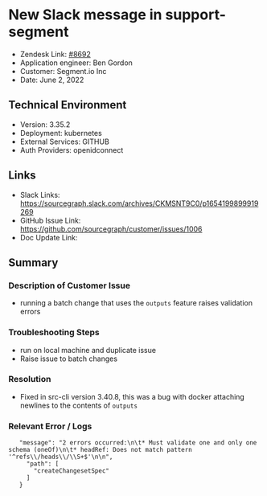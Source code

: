 
# New Slack message in support-segment <!-- Ticket Title  Hint: include keywords to make it searchable -->

- Zendesk Link: [#8692](https://sourcegraph.zendesk.com/agent/tickets/8692)
- Application engineer: Ben Gordon
- Customer: Segment.io Inc <!-- Redact if this contains personally identifying information -->
- Date: June 2, 2022

<!-- Data populated from integration, speak to Ben Gordon or Michael Bali if not working -->
<!-- During Internal team trial, fill missing data manually (we are waiting for all data to sync) -->

## Technical Environment
- Version: 3.35.2​
- Deployment: kubernetes
- External Services: GITHUB
- Auth Providers: openidconnect


## Links
<!-- Data for application engineer manual entry -->
- Slack Links: https://sourcegraph.slack.com/archives/CKMSNT9C0/p1654199899919269
- GitHub Issue Link: https://github.com/sourcegraph/customer/issues/1006
- Doc Update Link:

## Summary
### Description of Customer Issue
- running a batch change that uses the `outputs` feature raises validation errors
### Troubleshooting Steps
- run on local machine and duplicate issue
- Raise issue to batch changes
### Resolution
- Fixed in src-cli version 3.40.8, this was a bug with docker attaching newlines to the contents of `outputs`

### Relevant Error / Logs
```
   "message": "2 errors occurred:\n\t* Must validate one and only one schema (oneOf)\n\t* headRef: Does not match pattern '^refs\\/heads\\/\\S+$'\n\n",
     "path": [
       "createChangesetSpec"
     ]
   }
```

<!-- Once complete, upload a copy to https://github.com/sourcegraph/support-tools-internal/tree/main/resolved-tickets as a .md file -->
<!-- Name the file 8692.md -->

